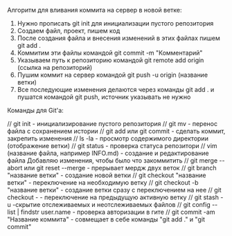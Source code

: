 Алгоритм для вливания коммита на сервер в новой ветке:

1. Нужно прописать git init для инициализации пустого репозитория
2. Создаем файл, проект, пишем код
3. После создания файла и внесения изменений в этих файлах пишем git add .
4. Коммитим эти файлы командой git commit -m "Комментарий"
5. Указываем путь к репозиторию командой git remote add origin (ссылка на репозиторий)
6. Пушим коммит на сервер командой git push -u origin (название ветки)
7. Все последующие изменения делаются через команды git add . и пушатся командой git push, источник указывать не нужно

Команды для Git'a:

// git init - инициализирование пустого репозитория
// git mv - перенос файла с сохранением истории
// git add или git commit - сделать коммит, закрепить изменения
// ls -la - просмотр содержимого директории (отображение ветки)
// git status - проверка статуса репозитори
// vim (название файла, например INFO.md) - создание и редактирование файла
Добавляю изменения, чтобы было что закоммитить
// git merge --abort или git reset --merge - прерывает мердж двух веток
// git branch "название ветки" - создание новой ветки
// git checkout "название ветки" - переключение на необходимую ветку
// git checkout -b "название ветки" - создание ветки сразу с переключением на нее
// git checkout - - переключение на предыдущую активную ветку
// git stash -u -скрытие отслеживаемых и неотслеживаемых файлов
// git config --list | findstr user.name - проверка авторизации в гите
// git commit -am "Название коммита" - совмещает в себе команды "git add ." и "git commit"
